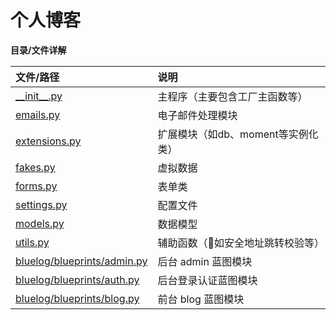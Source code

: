 # 个人博客

**目录/文件详解**

| 文件/路径                                                      | 说明                    |
| :--------------------------------------------------------- | :-------------------- |
| [\_\_init\_\_.py](bluelog/__init__.py)                     | 主程序（主要包含工厂主函数等）       |
| [emails.py](bluelog/emails.py)                             | 电子邮件处理模块              |
| [extensions.py](bluelog/extensions.py)                     | 扩展模块（如db、moment等实例化类） |
| [fakes.py](bluelog/fakes.py)                               | 虚拟数据                  |
| [forms.py](bluelog/forms.py)                               | 表单类                   |
| [settings.py](bluelog/settings.py)                         | 配置文件                  |
| [models.py](bluelog/models.py)                             | 数据模型                  |
| [utils.py](bluelog/utils.py)                               | 辅助函数（如安全地址跳转校验等）     |
| [bluelog/blueprints/admin.py](bluelog/blueprints/admin.py) | 后台 admin 蓝图模块         |
| [bluelog/blueprints/auth.py](bluelog/blueprints/auth.py)   | 后台登录认证蓝图模块            |
| [bluelog/blueprints/blog.py](bluelog/blueprints/blog.py)   | 前台 blog 蓝图模块          |
